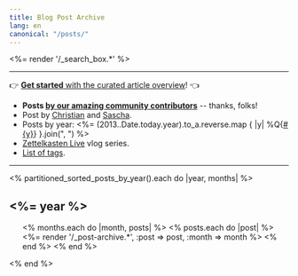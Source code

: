 ```yaml
---
title: Blog Post Archive
lang: en
canonical: "/posts/"
---
```


<%= render '/_search_box.*' %>

----------

👉 [**Get started** with the curated article overview](/posts/overview/)! 👈

* **Posts [by our amazing community contributors](/authors/guests/)** -- thanks, folks!
* Post by [Christian](/authors/christian/) and [Sascha](/authors/sascha/).
* Posts by year: <%= (2013..Date.today.year).to_a.reverse.map { |y| %Q{[#{y}](/posts/#{y}/)} }.join(", ") %>
* [Zettelkasten Live](/live/) vlog series.
* [List of tags](/posts/tags/).

<hr>

<% partitioned_sorted_posts_by_year().each do |year, months| %>
<h2><%= year %></h2>

<ul class="allposts">
<% months.each do |month, posts| %>
<% posts.each do |post| %>
<%= render '/_post-archive.*', :post => post, :month => month %>
<% end %>
<% end %>
</ul>

<% end %>
